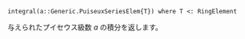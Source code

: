```
integral(a::Generic.PuiseuxSeriesElem{T}) where T <: RingElement
```

与えられたプイセウス級数 $a$ の積分を返します。
